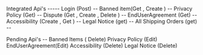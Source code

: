 Integrated Api's -----
Login (Post)  --
Banned item(Get , Create ) --
Privacy Policy (Get) --
Dispute (Get , Create , Delete ) --
EndUserAgreement (Get) --
Accessibility (Create , Get ) --
Legal Notice (get) --
All Shipping Orders (get) --

Pending Api's --
Banned Items ( Delete)
Privacy Policy (Edit)
EndUserAgreement(Edit)
Accessibility (Delete)
Legal Notice (Delete)